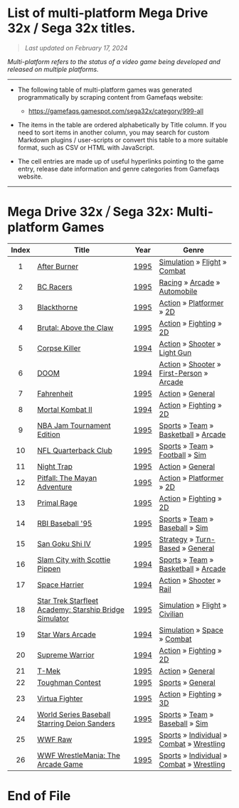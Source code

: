﻿# List of multi-platform Mega Drive 32x / Sega 32x titles.

> *Last updated on February 17, 2024*

_Multi-platform refers to the status of a video game being developed and released on multiple platforms._

-----------------------------

 - The following table of multi-platform games was generated programmatically by scraping content from Gamefaqs website: 

    - https://gamefaqs.gamespot.com/sega32x/category/999-all
      
 - The items in the table are ordered alphabetically by Title column. If you need to sort items in another column, you may search for custom Markdown plugins / user-scripts or convert this table to a more suitable format, such as CSV or HTML with JavaScript.

 - The cell entries are made up of useful hyperlinks pointing to the game entry, release date information and genre categories from Gamefaqs website.

-----------------------------
# Mega Drive 32x ⧸ Sega 32x∶ Multi-platform Games
|Index|Title|Year|Genre|
|:--:|--|--|--|
|1|<a href="https://gamefaqs.gamespot.com/sega32x/584355-after-burner" target="_blank" rel="noopener noreferrer">After Burner</a>|<a href="https://gamefaqs.gamespot.com/sega32x/584355-after-burner/data" target="_blank" rel="noopener noreferrer">1995</a>|<a href="https://gamefaqs.gamespot.com/sega32x/category/46-simulation" target="_blank" rel="noopener noreferrer">Simulation</a> &raquo; <a href="https://gamefaqs.gamespot.com/sega32x/category/68-simulation-flight" target="_blank" rel="noopener noreferrer">Flight</a> &raquo; <a href="https://gamefaqs.gamespot.com/sega32x/category/130-simulation-flight-combat" target="_blank" rel="noopener noreferrer">Combat</a>|
|2|<a href="https://gamefaqs.gamespot.com/sega32x/918260-bc-racers" target="_blank" rel="noopener noreferrer">BC Racers</a>|<a href="https://gamefaqs.gamespot.com/sega32x/918260-bc-racers/data" target="_blank" rel="noopener noreferrer">1995</a>|<a href="https://gamefaqs.gamespot.com/sega32x/category/47-racing" target="_blank" rel="noopener noreferrer">Racing</a> &raquo; <a href="https://gamefaqs.gamespot.com/sega32x/category/314-racing-arcade" target="_blank" rel="noopener noreferrer">Arcade</a> &raquo; <a href="https://gamefaqs.gamespot.com/sega32x/category/232-racing-arcade-automobile" target="_blank" rel="noopener noreferrer">Automobile</a>|
|3|<a href="https://gamefaqs.gamespot.com/sega32x/584357-blackthorne" target="_blank" rel="noopener noreferrer">Blackthorne</a>|<a href="https://gamefaqs.gamespot.com/sega32x/584357-blackthorne/data" target="_blank" rel="noopener noreferrer">1995</a>|<a href="https://gamefaqs.gamespot.com/sega32x/category/54-action" target="_blank" rel="noopener noreferrer">Action</a> &raquo; <a href="https://gamefaqs.gamespot.com/sega32x/category/56-action-platformer" target="_blank" rel="noopener noreferrer">Platformer</a> &raquo; <a href="https://gamefaqs.gamespot.com/sega32x/category/84-action-platformer-2d" target="_blank" rel="noopener noreferrer">2D</a>|
|4|<a href="https://gamefaqs.gamespot.com/sega32x/584358-brutal-above-the-claw" target="_blank" rel="noopener noreferrer">Brutal: Above the Claw</a>|<a href="https://gamefaqs.gamespot.com/sega32x/584358-brutal-above-the-claw/data" target="_blank" rel="noopener noreferrer">1995</a>|<a href="https://gamefaqs.gamespot.com/sega32x/category/54-action" target="_blank" rel="noopener noreferrer">Action</a> &raquo; <a href="https://gamefaqs.gamespot.com/sega32x/category/57-action-fighting" target="_blank" rel="noopener noreferrer">Fighting</a> &raquo; <a href="https://gamefaqs.gamespot.com/sega32x/category/86-action-fighting-2d" target="_blank" rel="noopener noreferrer">2D</a>|
|5|<a href="https://gamefaqs.gamespot.com/sega32x/584350-corpse-killer" target="_blank" rel="noopener noreferrer">Corpse Killer</a>|<a href="https://gamefaqs.gamespot.com/sega32x/584350-corpse-killer/data" target="_blank" rel="noopener noreferrer">1994</a>|<a href="https://gamefaqs.gamespot.com/sega32x/category/54-action" target="_blank" rel="noopener noreferrer">Action</a> &raquo; <a href="https://gamefaqs.gamespot.com/sega32x/category/55-action-shooter" target="_blank" rel="noopener noreferrer">Shooter</a> &raquo; <a href="https://gamefaqs.gamespot.com/sega32x/category/239-action-shooter-light-gun" target="_blank" rel="noopener noreferrer">Light Gun</a>|
|6|<a href="https://gamefaqs.gamespot.com/sega32x/563223-doom" target="_blank" rel="noopener noreferrer">DOOM</a>|<a href="https://gamefaqs.gamespot.com/sega32x/563223-doom/data" target="_blank" rel="noopener noreferrer">1994</a>|<a href="https://gamefaqs.gamespot.com/sega32x/category/54-action" target="_blank" rel="noopener noreferrer">Action</a> &raquo; <a href="https://gamefaqs.gamespot.com/sega32x/category/55-action-shooter" target="_blank" rel="noopener noreferrer">Shooter</a> &raquo; <a href="https://gamefaqs.gamespot.com/sega32x/category/79-action-shooter-first-person" target="_blank" rel="noopener noreferrer">First-Person</a> &raquo; <a href="https://gamefaqs.gamespot.com/sega32x/category/152-action-shooter-first-person-arcade" target="_blank" rel="noopener noreferrer">Arcade</a>|
|7|<a href="https://gamefaqs.gamespot.com/sega32x/584351-fahrenheit" target="_blank" rel="noopener noreferrer">Fahrenheit</a>|<a href="https://gamefaqs.gamespot.com/sega32x/584351-fahrenheit/data" target="_blank" rel="noopener noreferrer">1995</a>|<a href="https://gamefaqs.gamespot.com/sega32x/category/54-action" target="_blank" rel="noopener noreferrer">Action</a> &raquo; <a href="https://gamefaqs.gamespot.com/sega32x/category/250-action-general" target="_blank" rel="noopener noreferrer">General</a>|
|8|<a href="https://gamefaqs.gamespot.com/sega32x/918266-mortal-kombat-ii" target="_blank" rel="noopener noreferrer">Mortal Kombat II</a>|<a href="https://gamefaqs.gamespot.com/sega32x/918266-mortal-kombat-ii/data" target="_blank" rel="noopener noreferrer">1994</a>|<a href="https://gamefaqs.gamespot.com/sega32x/category/54-action" target="_blank" rel="noopener noreferrer">Action</a> &raquo; <a href="https://gamefaqs.gamespot.com/sega32x/category/57-action-fighting" target="_blank" rel="noopener noreferrer">Fighting</a> &raquo; <a href="https://gamefaqs.gamespot.com/sega32x/category/86-action-fighting-2d" target="_blank" rel="noopener noreferrer">2D</a>|
|9|<a href="https://gamefaqs.gamespot.com/sega32x/367032-nba-jam-tournament-edition" target="_blank" rel="noopener noreferrer">NBA Jam Tournament Edition</a>|<a href="https://gamefaqs.gamespot.com/sega32x/367032-nba-jam-tournament-edition/data" target="_blank" rel="noopener noreferrer">1995</a>|<a href="https://gamefaqs.gamespot.com/sega32x/category/43-sports" target="_blank" rel="noopener noreferrer">Sports</a> &raquo; <a href="https://gamefaqs.gamespot.com/sega32x/category/91-sports-team" target="_blank" rel="noopener noreferrer">Team</a> &raquo; <a href="https://gamefaqs.gamespot.com/sega32x/category/95-sports-team-basketball" target="_blank" rel="noopener noreferrer">Basketball</a> &raquo; <a href="https://gamefaqs.gamespot.com/sega32x/category/202-sports-team-basketball-arcade" target="_blank" rel="noopener noreferrer">Arcade</a>|
|10|<a href="https://gamefaqs.gamespot.com/sega32x/915978-nfl-quarterback-club" target="_blank" rel="noopener noreferrer">NFL Quarterback Club</a>|<a href="https://gamefaqs.gamespot.com/sega32x/915978-nfl-quarterback-club/data" target="_blank" rel="noopener noreferrer">1995</a>|<a href="https://gamefaqs.gamespot.com/sega32x/category/43-sports" target="_blank" rel="noopener noreferrer">Sports</a> &raquo; <a href="https://gamefaqs.gamespot.com/sega32x/category/91-sports-team" target="_blank" rel="noopener noreferrer">Team</a> &raquo; <a href="https://gamefaqs.gamespot.com/sega32x/category/97-sports-team-football" target="_blank" rel="noopener noreferrer">Football</a> &raquo; <a href="https://gamefaqs.gamespot.com/sega32x/category/205-sports-team-football-sim" target="_blank" rel="noopener noreferrer">Sim</a>|
|11|<a href="https://gamefaqs.gamespot.com/sega32x/584352-night-trap" target="_blank" rel="noopener noreferrer">Night Trap</a>|<a href="https://gamefaqs.gamespot.com/sega32x/584352-night-trap/data" target="_blank" rel="noopener noreferrer">1995</a>|<a href="https://gamefaqs.gamespot.com/sega32x/category/54-action" target="_blank" rel="noopener noreferrer">Action</a> &raquo; <a href="https://gamefaqs.gamespot.com/sega32x/category/250-action-general" target="_blank" rel="noopener noreferrer">General</a>|
|12|<a href="https://gamefaqs.gamespot.com/sega32x/367022-pitfall-the-mayan-adventure" target="_blank" rel="noopener noreferrer">Pitfall: The Mayan Adventure</a>|<a href="https://gamefaqs.gamespot.com/sega32x/367022-pitfall-the-mayan-adventure/data" target="_blank" rel="noopener noreferrer">1995</a>|<a href="https://gamefaqs.gamespot.com/sega32x/category/54-action" target="_blank" rel="noopener noreferrer">Action</a> &raquo; <a href="https://gamefaqs.gamespot.com/sega32x/category/56-action-platformer" target="_blank" rel="noopener noreferrer">Platformer</a> &raquo; <a href="https://gamefaqs.gamespot.com/sega32x/category/84-action-platformer-2d" target="_blank" rel="noopener noreferrer">2D</a>|
|13|<a href="https://gamefaqs.gamespot.com/sega32x/919058-primal-rage" target="_blank" rel="noopener noreferrer">Primal Rage</a>|<a href="https://gamefaqs.gamespot.com/sega32x/919058-primal-rage/data" target="_blank" rel="noopener noreferrer">1995</a>|<a href="https://gamefaqs.gamespot.com/sega32x/category/54-action" target="_blank" rel="noopener noreferrer">Action</a> &raquo; <a href="https://gamefaqs.gamespot.com/sega32x/category/57-action-fighting" target="_blank" rel="noopener noreferrer">Fighting</a> &raquo; <a href="https://gamefaqs.gamespot.com/sega32x/category/86-action-fighting-2d" target="_blank" rel="noopener noreferrer">2D</a>|
|14|<a href="https://gamefaqs.gamespot.com/sega32x/584368-rbi-baseball-95" target="_blank" rel="noopener noreferrer">RBI Baseball '95</a>|<a href="https://gamefaqs.gamespot.com/sega32x/584368-rbi-baseball-95/data" target="_blank" rel="noopener noreferrer">1995</a>|<a href="https://gamefaqs.gamespot.com/sega32x/category/43-sports" target="_blank" rel="noopener noreferrer">Sports</a> &raquo; <a href="https://gamefaqs.gamespot.com/sega32x/category/91-sports-team" target="_blank" rel="noopener noreferrer">Team</a> &raquo; <a href="https://gamefaqs.gamespot.com/sega32x/category/94-sports-team-baseball" target="_blank" rel="noopener noreferrer">Baseball</a> &raquo; <a href="https://gamefaqs.gamespot.com/sega32x/category/201-sports-team-baseball-sim" target="_blank" rel="noopener noreferrer">Sim</a>|
|15|<a href="https://gamefaqs.gamespot.com/sega32x/570468-san-goku-shi-iv" target="_blank" rel="noopener noreferrer">San Goku Shi IV</a>|<a href="https://gamefaqs.gamespot.com/sega32x/570468-san-goku-shi-iv/data" target="_blank" rel="noopener noreferrer">1995</a>|<a href="https://gamefaqs.gamespot.com/sega32x/category/45-strategy" target="_blank" rel="noopener noreferrer">Strategy</a> &raquo; <a href="https://gamefaqs.gamespot.com/sega32x/category/59-strategy-turn-based" target="_blank" rel="noopener noreferrer">Turn-Based</a> &raquo; <a href="https://gamefaqs.gamespot.com/sega32x/category/305-strategy-turn-based-general" target="_blank" rel="noopener noreferrer">General</a>|
|16|<a href="https://gamefaqs.gamespot.com/sega32x/584353-slam-city-with-scottie-pippen" target="_blank" rel="noopener noreferrer">Slam City with Scottie Pippen</a>|<a href="https://gamefaqs.gamespot.com/sega32x/584353-slam-city-with-scottie-pippen/data" target="_blank" rel="noopener noreferrer">1994</a>|<a href="https://gamefaqs.gamespot.com/sega32x/category/43-sports" target="_blank" rel="noopener noreferrer">Sports</a> &raquo; <a href="https://gamefaqs.gamespot.com/sega32x/category/91-sports-team" target="_blank" rel="noopener noreferrer">Team</a> &raquo; <a href="https://gamefaqs.gamespot.com/sega32x/category/95-sports-team-basketball" target="_blank" rel="noopener noreferrer">Basketball</a> &raquo; <a href="https://gamefaqs.gamespot.com/sega32x/category/202-sports-team-basketball-arcade" target="_blank" rel="noopener noreferrer">Arcade</a>|
|17|<a href="https://gamefaqs.gamespot.com/sega32x/584370-space-harrier" target="_blank" rel="noopener noreferrer">Space Harrier</a>|<a href="https://gamefaqs.gamespot.com/sega32x/584370-space-harrier/data" target="_blank" rel="noopener noreferrer">1994</a>|<a href="https://gamefaqs.gamespot.com/sega32x/category/54-action" target="_blank" rel="noopener noreferrer">Action</a> &raquo; <a href="https://gamefaqs.gamespot.com/sega32x/category/55-action-shooter" target="_blank" rel="noopener noreferrer">Shooter</a> &raquo; <a href="https://gamefaqs.gamespot.com/sega32x/category/81-action-shooter-rail" target="_blank" rel="noopener noreferrer">Rail</a>|
|18|<a href="https://gamefaqs.gamespot.com/sega32x/584372-star-trek-starfleet-academy-starship-bridge-simulator" target="_blank" rel="noopener noreferrer">Star Trek Starfleet Academy: Starship Bridge Simulator</a>|<a href="https://gamefaqs.gamespot.com/sega32x/584372-star-trek-starfleet-academy-starship-bridge-simulator/data" target="_blank" rel="noopener noreferrer">1995</a>|<a href="https://gamefaqs.gamespot.com/sega32x/category/46-simulation" target="_blank" rel="noopener noreferrer">Simulation</a> &raquo; <a href="https://gamefaqs.gamespot.com/sega32x/category/68-simulation-flight" target="_blank" rel="noopener noreferrer">Flight</a> &raquo; <a href="https://gamefaqs.gamespot.com/sega32x/category/157-simulation-flight-civilian" target="_blank" rel="noopener noreferrer">Civilian</a>|
|19|<a href="https://gamefaqs.gamespot.com/sega32x/584373-star-wars-arcade" target="_blank" rel="noopener noreferrer">Star Wars Arcade</a>|<a href="https://gamefaqs.gamespot.com/sega32x/584373-star-wars-arcade/data" target="_blank" rel="noopener noreferrer">1994</a>|<a href="https://gamefaqs.gamespot.com/sega32x/category/46-simulation" target="_blank" rel="noopener noreferrer">Simulation</a> &raquo; <a href="https://gamefaqs.gamespot.com/sega32x/category/69-simulation-space" target="_blank" rel="noopener noreferrer">Space</a> &raquo; <a href="https://gamefaqs.gamespot.com/sega32x/category/132-simulation-space-combat" target="_blank" rel="noopener noreferrer">Combat</a>|
|20|<a href="https://gamefaqs.gamespot.com/sega32x/918272-supreme-warrior" target="_blank" rel="noopener noreferrer">Supreme Warrior</a>|<a href="https://gamefaqs.gamespot.com/sega32x/918272-supreme-warrior/data" target="_blank" rel="noopener noreferrer">1994</a>|<a href="https://gamefaqs.gamespot.com/sega32x/category/54-action" target="_blank" rel="noopener noreferrer">Action</a> &raquo; <a href="https://gamefaqs.gamespot.com/sega32x/category/57-action-fighting" target="_blank" rel="noopener noreferrer">Fighting</a> &raquo; <a href="https://gamefaqs.gamespot.com/sega32x/category/86-action-fighting-2d" target="_blank" rel="noopener noreferrer">2D</a>|
|21|<a href="https://gamefaqs.gamespot.com/sega32x/584377-t-mek" target="_blank" rel="noopener noreferrer">T-Mek</a>|<a href="https://gamefaqs.gamespot.com/sega32x/584377-t-mek/data" target="_blank" rel="noopener noreferrer">1995</a>|<a href="https://gamefaqs.gamespot.com/sega32x/category/54-action" target="_blank" rel="noopener noreferrer">Action</a> &raquo; <a href="https://gamefaqs.gamespot.com/sega32x/category/250-action-general" target="_blank" rel="noopener noreferrer">General</a>|
|22|<a href="https://gamefaqs.gamespot.com/sega32x/915979-toughman-contest" target="_blank" rel="noopener noreferrer">Toughman Contest</a>|<a href="https://gamefaqs.gamespot.com/sega32x/915979-toughman-contest/data" target="_blank" rel="noopener noreferrer">1995</a>|<a href="https://gamefaqs.gamespot.com/sega32x/category/43-sports" target="_blank" rel="noopener noreferrer">Sports</a> &raquo; <a href="https://gamefaqs.gamespot.com/sega32x/category/254-sports-general" target="_blank" rel="noopener noreferrer">General</a>|
|23|<a href="https://gamefaqs.gamespot.com/sega32x/584378-virtua-fighter" target="_blank" rel="noopener noreferrer">Virtua Fighter</a>|<a href="https://gamefaqs.gamespot.com/sega32x/584378-virtua-fighter/data" target="_blank" rel="noopener noreferrer">1995</a>|<a href="https://gamefaqs.gamespot.com/sega32x/category/54-action" target="_blank" rel="noopener noreferrer">Action</a> &raquo; <a href="https://gamefaqs.gamespot.com/sega32x/category/57-action-fighting" target="_blank" rel="noopener noreferrer">Fighting</a> &raquo; <a href="https://gamefaqs.gamespot.com/sega32x/category/87-action-fighting-3d" target="_blank" rel="noopener noreferrer">3D</a>|
|24|<a href="https://gamefaqs.gamespot.com/sega32x/584380-world-series-baseball-starring-deion-sanders" target="_blank" rel="noopener noreferrer">World Series Baseball Starring Deion Sanders</a>|<a href="https://gamefaqs.gamespot.com/sega32x/584380-world-series-baseball-starring-deion-sanders/data" target="_blank" rel="noopener noreferrer">1995</a>|<a href="https://gamefaqs.gamespot.com/sega32x/category/43-sports" target="_blank" rel="noopener noreferrer">Sports</a> &raquo; <a href="https://gamefaqs.gamespot.com/sega32x/category/91-sports-team" target="_blank" rel="noopener noreferrer">Team</a> &raquo; <a href="https://gamefaqs.gamespot.com/sega32x/category/94-sports-team-baseball" target="_blank" rel="noopener noreferrer">Baseball</a> &raquo; <a href="https://gamefaqs.gamespot.com/sega32x/category/201-sports-team-baseball-sim" target="_blank" rel="noopener noreferrer">Sim</a>|
|25|<a href="https://gamefaqs.gamespot.com/sega32x/563225-wwf-raw" target="_blank" rel="noopener noreferrer">WWF Raw</a>|<a href="https://gamefaqs.gamespot.com/sega32x/563225-wwf-raw/data" target="_blank" rel="noopener noreferrer">1995</a>|<a href="https://gamefaqs.gamespot.com/sega32x/category/43-sports" target="_blank" rel="noopener noreferrer">Sports</a> &raquo; <a href="https://gamefaqs.gamespot.com/sega32x/category/92-sports-individual" target="_blank" rel="noopener noreferrer">Individual</a> &raquo; <a href="https://gamefaqs.gamespot.com/sega32x/category/312-sports-individual-combat" target="_blank" rel="noopener noreferrer">Combat</a> &raquo; <a href="https://gamefaqs.gamespot.com/sega32x/category/93-sports-individual-combat-wrestling" target="_blank" rel="noopener noreferrer">Wrestling</a>|
|26|<a href="https://gamefaqs.gamespot.com/sega32x/563226-wwf-wrestlemania-the-arcade-game" target="_blank" rel="noopener noreferrer">WWF WrestleMania: The Arcade Game</a>|<a href="https://gamefaqs.gamespot.com/sega32x/563226-wwf-wrestlemania-the-arcade-game/data" target="_blank" rel="noopener noreferrer">1995</a>|<a href="https://gamefaqs.gamespot.com/sega32x/category/43-sports" target="_blank" rel="noopener noreferrer">Sports</a> &raquo; <a href="https://gamefaqs.gamespot.com/sega32x/category/92-sports-individual" target="_blank" rel="noopener noreferrer">Individual</a> &raquo; <a href="https://gamefaqs.gamespot.com/sega32x/category/312-sports-individual-combat" target="_blank" rel="noopener noreferrer">Combat</a> &raquo; <a href="https://gamefaqs.gamespot.com/sega32x/category/93-sports-individual-combat-wrestling" target="_blank" rel="noopener noreferrer">Wrestling</a>|

# End of File